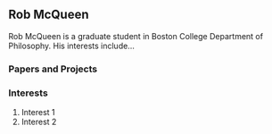 ## Rob McQueen

Rob McQueen is a graduate student in Boston College Department of Philosophy. His interests include...

### Papers and Projects

### Interests

1. Interest 1
2. Interest 2
